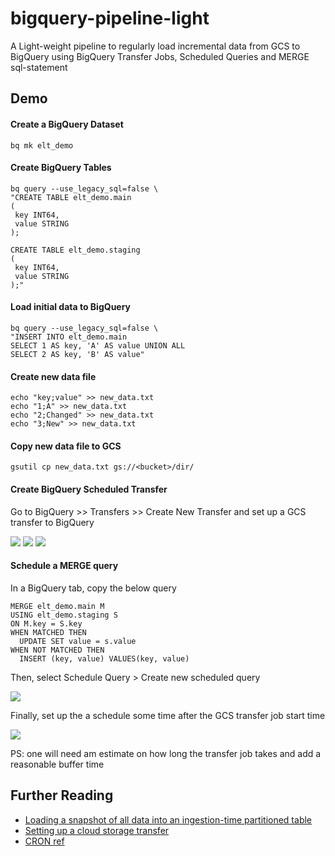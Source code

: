 # bigquery-pipeline-light
A Light-weight pipeline to regularly load incremental data from GCS to BigQuery
using BigQuery Transfer Jobs, Scheduled Queries and MERGE sql-statement 

## Demo

#### Create a BigQuery Dataset
```
bq mk elt_demo
```

#### Create BigQuery Tables
```
bq query --use_legacy_sql=false \
"CREATE TABLE elt_demo.main
(
 key INT64,
 value STRING
);

CREATE TABLE elt_demo.staging
(
 key INT64,
 value STRING
);"
```

#### Load initial data to BigQuery
```
bq query --use_legacy_sql=false \
"INSERT INTO elt_demo.main 
SELECT 1 AS key, 'A' AS value UNION ALL 
SELECT 2 AS key, 'B' AS value"
```

#### Create new data file
```
echo "key;value" >> new_data.txt 
echo "1;A" >> new_data.txt  
echo "2;Changed" >> new_data.txt  
echo "3;New" >> new_data.txt
``` 

#### Copy new data file to GCS
```
gsutil cp new_data.txt gs://<bucket>/dir/
```

#### Create BigQuery Scheduled Transfer

Go to BigQuery >> Transfers >> Create New Transfer
and set up a GCS transfer to BigQuery 

![](images/transfer_job_1.png?raw=true)
![](images/transfer_job_2.png?raw=true)
![](images/transfer_job_3.png?raw=true)


#### Schedule a MERGE query

In a BigQuery tab, copy the below query
```
MERGE elt_demo.main M
USING elt_demo.staging S
ON M.key = S.key
WHEN MATCHED THEN
  UPDATE SET value = s.value
WHEN NOT MATCHED THEN
  INSERT (key, value) VALUES(key, value)
``` 
Then, select Schedule Query > Create new scheduled query

![](images/scheduled_query_button.png?raw=true)

Finally, set up the a schedule some time after the GCS transfer job start time 

![](images/scheduled_query_config.png?raw=true)

PS: one will need am estimate on how long the transfer job takes and add a reasonable buffer time

## Further Reading
* [Loading a snapshot of all data into an ingestion-time partitioned table](https://cloud.google.com/bigquery-transfer/docs/gcs-transfer-parameters#loading_a_snapshot_of_all_data_into_an_ingestion-time_partitioned_table)
* [Setting up a cloud storage transfer](https://cloud.google.com/bigquery-transfer/docs/cloud-storage-transfer?hl=en_US#setting_up_a_cloud_storage_transfer)
* [CRON ref](https://cloud.google.com/appengine/docs/standard/python/config/cronref)
